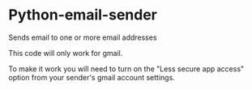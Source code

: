 # Python-email-sender
Sends email to one or more email addresses

This code will only work for gmail.

To make it work you will need to turn on the "Less secure app access" option from your sender's gmail account settings.
